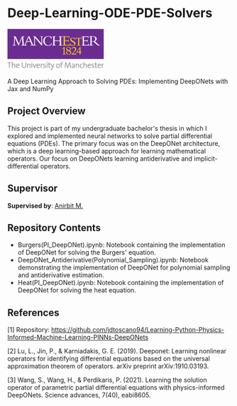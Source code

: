 # Deep-Learning-ODE-PDE-Solvers
![PDE-DeepONet-Learning](UoM_logo_40.png)

A Deep Learning Approach to Solving PDEs: Implementing DeepONets with Jax and NumPy

## Project Overview

This project is part of my undergraduate bachelor's thesis in which I explored and implemented neural networks to solve partial differential equations (PDEs). The primary focus was on the DeepONet architecture, which is a deep learning-based approach for learning mathematical operators. Our focus on DeepONets learning antiderivative and implicit-differential operators. 

## Supervisor

**Supervised by**: [Anirbit M.](https://www.github.com/Anirbit-AI)

## Repository Contents

* Burgers(PI_DeepONet).ipynb: Notebook containing the implementation of DeepONet for solving the Burgers' equation.
* DeepONet_Antiderivative(Polynomial_Sampling).ipynb: Notebook demonstrating the implementation of DeepONet for polynomial sampling and antiderivative estimation.
* Heat(PI_DeepONet).ipynb: Notebook containing the implementation of DeepONet for solving the heat equation.


## References

[1] Repository: https://github.com/jdtoscano94/Learning-Python-Physics-Informed-Machine-Learning-PINNs-DeepONets

[2] Lu, L., Jin, P., & Karniadakis, G. E. (2019). Deeponet: Learning nonlinear operators for identifying differential equations based on the universal approximation theorem of operators. arXiv preprint arXiv:1910.03193.

[3] Wang, S., Wang, H., & Perdikaris, P. (2021). Learning the solution operator of parametric partial differential equations with physics-informed DeepONets. Science advances, 7(40), eabi8605.
